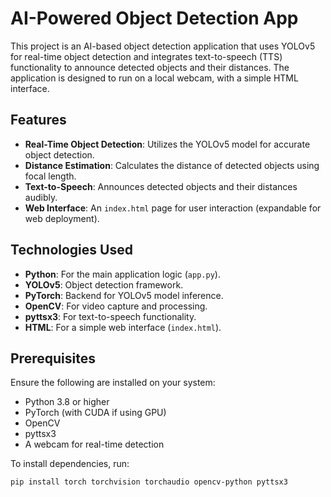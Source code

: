 # AI-Powered Object Detection App

This project is an AI-based object detection application that uses YOLOv5 for real-time object detection and integrates text-to-speech (TTS) functionality to announce detected objects and their distances. The application is designed to run on a local webcam, with a simple HTML interface.

## Features

- **Real-Time Object Detection**: Utilizes the YOLOv5 model for accurate object detection.
- **Distance Estimation**: Calculates the distance of detected objects using focal length.
- **Text-to-Speech**: Announces detected objects and their distances audibly.
- **Web Interface**: An `index.html` page for user interaction (expandable for web deployment).

## Technologies Used

- **Python**: For the main application logic (`app.py`).
- **YOLOv5**: Object detection framework.
- **PyTorch**: Backend for YOLOv5 model inference.
- **OpenCV**: For video capture and processing.
- **pyttsx3**: For text-to-speech functionality.
- **HTML**: For a simple web interface (`index.html`).

## Prerequisites

Ensure the following are installed on your system:

- Python 3.8 or higher
- PyTorch (with CUDA if using GPU)
- OpenCV
- pyttsx3
- A webcam for real-time detection

To install dependencies, run:
```bash
pip install torch torchvision torchaudio opencv-python pyttsx3
